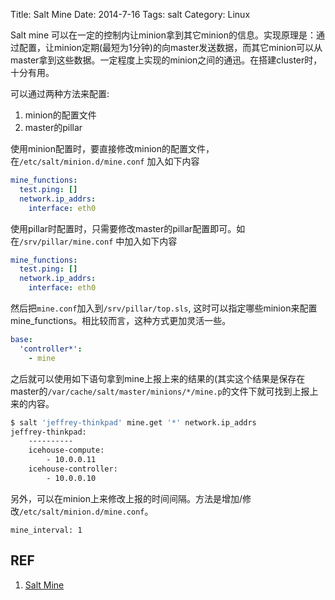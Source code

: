 Title: Salt Mine
Date: 2014-7-16
Tags: salt
Category: Linux

Salt mine 可以在一定的控制内让minion拿到其它minion的信息。实现原理是：通过配置，让minion定期(最短为1分钟)的向master发送数据，而其它minion可以从master拿到这些数据。一定程度上实现的minion之间的通迅。在搭建cluster时，十分有用。

可以通过两种方法来配置:

1. minion的配置文件
2. master的pillar

使用minion配置时，要直接修改minion的配置文件，在`/etc/salt/minion.d/mine.conf` 加入如下内容

```yaml
mine_functions:
  test.ping: []
  network.ip_addrs:
    interface: eth0
```

使用pillar时配置时，只需要修改master的pillar配置即可。如在`/srv/pillar/mine.conf` 中加入如下内容

```yaml
mine_functions:
  test.ping: []
  network.ip_addrs:
    interface: eth0
```
然后把`mine.conf`加入到`/srv/pillar/top.sls`, 这时可以指定哪些minion来配置mine_functions。相比较而言，这种方式更加灵活一些。
```yaml
base:
  'controller*':
    - mine
```

之后就可以使用如下语句拿到mine上报上来的结果的(其实这个结果是保存在master的`/var/cache/salt/master/minions/*/mine.p`的文件下就可找到上报上来的内容。

```sh
$ salt 'jeffrey-thinkpad' mine.get '*' network.ip_addrs
jeffrey-thinkpad:
    ----------
    icehouse-compute:
        - 10.0.0.11
    icehouse-controller:
        - 10.0.0.10
```

另外，可以在minion上来修改上报的时间间隔。方法是增加/修改`/etc/salt/minion.d/mine.conf`。
```
mine_interval: 1
```


## REF
1. [Salt Mine](http://docs.saltstack.com/en/latest/topics/mine/)
